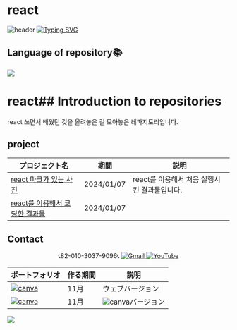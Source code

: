 # react
![header](https://capsule-render.vercel.app/api?type=egg&color=gradient&height=300&section=header&text=welcome%2&fontSize=50&desc=react%20개발%20페이지)
[![Typing SVG](https://readme-typing-svg.demolab.com?font=Fira+Code&pause=1000&color=F76F00&background=FFBD2F00&random=false&width=435&lines=%E3%81%A9%E3%81%86%E3%81%9E%E3%82%88%E3%82%8D%E3%81%97%E3%81%8F%E3%81%8A%E3%81%AD%E3%81%8C%E3%81%84%E3%81%97%E3%81%BE%E3%81%99%E3%80%82)](https://git.io/typing-svg)

## Language of repository📚
<img src="https://img.shields.io/badge/React-61DAFB?style=flat-square&logo=React&logoColor=black"/>

# react## Introduction to repositories 
 react 쓰면서 배웠던 것을 올려놓은 걸 모아놓은 레파지토리입니다.



 ## project

  | プロジェクト名           | 期間          | 説明                 |
  |------------------------|---------------|--------------------|
  |[react 마크가 있는 사진](https://github.com/do04200611/react/assets/74278578/ce6db54c-ae55-4df5-9da8-2222be6dfac5)|2024/01/07|react를 이용해서 처음 실행시킨 결과물입니다. |
 |[react를 이용해서 코딩한 결과물](https://github.com/do04200611/react/assets/74278578/8a36dab1-81f6-4d4f-806c-00b202b3b304)|2024/01/07||react를 이용한 간단한 코드|
 
## Contact 



<p align="center">
  📞82-010-3037-9096📞
  <a href="mailto:a01030379096@gmail.com">
    <img src="https://img.shields.io/badge/-Gmail-red?style=for-the-badge&logo=Gmail" alt="Gmail">
  </a>
  <a href="https://www.youtube.com/channel/UC484ZJMavtoPOI4ey-HFdCA">
   <img src="https://img.shields.io/badge/-YouTube-red?style=for-the-badge&logo=youtube"  alt="YouTube">
 </a> <br>
 
  | ポートフォリオ           |  作る期間     |            説明  |
  |------------------------|---------------|----------------------------------------------|
  |<a href="https://kimganghyeon.my.canva.site/kimganghyeon"><img src="https://img.shields.io/badge/canva-purple?style=for-the-badge&logo=canva" alt="canva"></a>|11月|ウェブバージョン|
  |<a href="https://www.canva.com/design/DAFzY5opUiA/Ge33dSKE16cErBaDJDp-BA/edit"><img src="https://img.shields.io/badge/canva-purple?style=for-the-badge&logo=canva" alt="canva"></a>|11月|<img src="https://img.shields.io/badge/canva-purple?style=for-the-badge&logo=canva" alt="canva">バージョン|
</p>
<img src="https://capsule-render.vercel.app/api?type=egg&color=gradient&height=300&text=Thank%20you%20for%20watching.&section=footer" />

